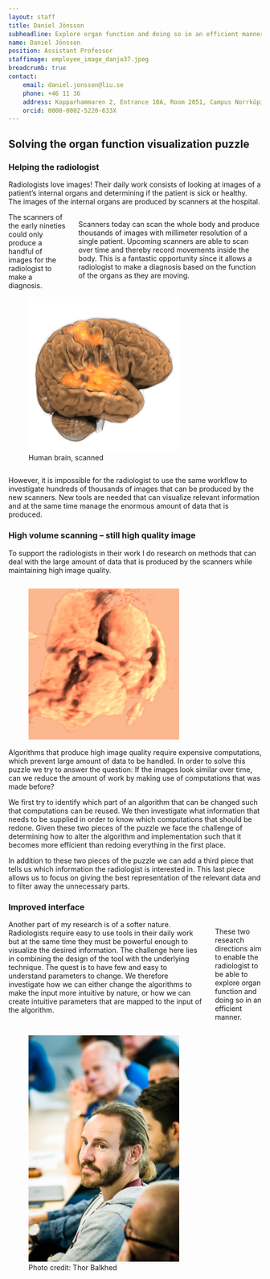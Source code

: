 ```yaml
---
layout: staff
title: Daniel Jönsson
subheadline: Explore organ function and doing so in an efficient manner.
name: Daniel Jönsson
position: Assistant Professor
staffimage: employee_image_danjo37.jpeg
breadcrumb: true
contact:
    email: daniel.jonsson@liu.se
    phone: +46 11 36
    address: Kopparhammaren 2, Entrance 10A, Room 2051, Campus Norrköping
    orcid: 0000-0002-5220-633X
---
```


## Solving the organ function visualization puzzle

### Helping the radiologist

Radiologists love images! Their daily work consists of looking at images of a patient’s internal organs and determining if the patient is sick or healthy. The images of the internal organs are produced by scanners at the hospital. 

<div class="row">
<div class="columns medium-8" markdown="1">
The scanners of the early nineties could only produce a handful of images for the radiologist to make a diagnosis.

Scanners today can scan the whole body and produce thousands of images with millimeter resolution of a single patient. Upcoming scanners are able to scan over time and thereby record movements inside the body. This is a fantastic opportunity since it allows a radiologist to make a diagnosis based on the function of the organs as they are moving.
</div>
<div class="columns medium-4">
    <figure>
        <img src="/images/Organ-brain-scanning-2-daniel-jonsson-liu.jpg" width="300" alt="Human brain, scanned" itemprop="image">
        <figcaption class="text-right">
            Human brain, scanned
        </figcaption>
    </figure>
</div>
</div>



However, it is impossible for the radiologist to use the same workflow to investigate hundreds of thousands of images that can be produced by the new scanners. New tools are needed that can visualize relevant information and at the same time manage the enormous amount of data that is produced. 

### High volume scanning – still high quality image

To support the radiologists in their work I do research on methods that can deal with the large amount of data that is produced by the scanners while maintaining high image quality.  

<div class="row">
    <div class="columns medium-4">
<figure>
    <img src="/images/Organ-scanning-2-daniel-jonsson-liu.jpg" width="300" alt="" itemprop="image">
</figure>
</div>
<div class="columns medium-8" markdown="1">
Algorithms that produce high image quality require expensive computations, which prevent large amount of data to be handled. In order to solve this puzzle we try to answer the question: If the images look similar over time, can we reduce the amount of work by making use of computations that was made before?
</div>
</div>

We first try to identify which part of an algorithm that can be changed such that computations can be reused. We then investigate what information that needs to be supplied in order to know which computations that should be redone. Given these two pieces of the puzzle we face the challenge of determining how to alter the algorithm and implementation such that it becomes more efficient than redoing everything in the first place.

In addition to these two pieces of the puzzle we can add a third piece that tells us which information the radiologist is interested in. This last piece allows us to focus on giving the best representation of the relevant data and to filter away the unnecessary parts.



### Improved interface
<div class="row">
<div class="columns medium-8" markdown="1">
Another part of my research is of a softer nature. Radiologists require easy to use tools in their daily work but at the same time they must be powerful enough to visualize the desired information. The challenge here lies in combining the design of the tool with the underlying technique. The quest is to have few and easy to understand parameters to change. We therefore investigate how we can either change the algorithms to make the input more intuitive by nature, or how we can create intuitive parameters that are mapped to the input of the algorithm.

These two research directions aim to enable the radiologist to be able to explore organ function and doing so in an efficient manner.
</div>
<div class="columns medium-4">
    <figure>
        <img src="/images/Daniel-Jonsson-med-MIT-kollegor_DSC3920.jpg" width="300" alt="Daniel Jönsson at a workshop with MIT colleagues." itemprop="image" style="margin-left:auto;">
        <figcaption class="text-right">
            Photo credit: Thor Balkhed
        </figcaption>
    </figure>
</div>
</div>